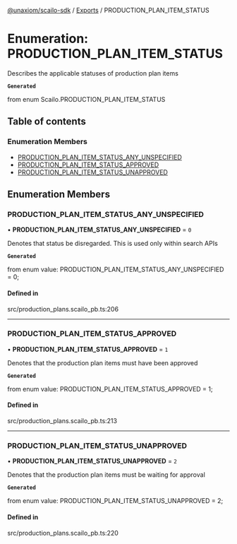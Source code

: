 [@unaxiom/scailo-sdk](../README.md) / [Exports](../modules.md) / PRODUCTION\_PLAN\_ITEM\_STATUS

# Enumeration: PRODUCTION\_PLAN\_ITEM\_STATUS

Describes the applicable statuses of production plan items

**`Generated`**

from enum Scailo.PRODUCTION_PLAN_ITEM_STATUS

## Table of contents

### Enumeration Members

- [PRODUCTION\_PLAN\_ITEM\_STATUS\_ANY\_UNSPECIFIED](PRODUCTION_PLAN_ITEM_STATUS.md#production_plan_item_status_any_unspecified)
- [PRODUCTION\_PLAN\_ITEM\_STATUS\_APPROVED](PRODUCTION_PLAN_ITEM_STATUS.md#production_plan_item_status_approved)
- [PRODUCTION\_PLAN\_ITEM\_STATUS\_UNAPPROVED](PRODUCTION_PLAN_ITEM_STATUS.md#production_plan_item_status_unapproved)

## Enumeration Members

### PRODUCTION\_PLAN\_ITEM\_STATUS\_ANY\_UNSPECIFIED

• **PRODUCTION\_PLAN\_ITEM\_STATUS\_ANY\_UNSPECIFIED** = ``0``

Denotes that status be disregarded. This is used only within search APIs

**`Generated`**

from enum value: PRODUCTION_PLAN_ITEM_STATUS_ANY_UNSPECIFIED = 0;

#### Defined in

src/production_plans.scailo_pb.ts:206

___

### PRODUCTION\_PLAN\_ITEM\_STATUS\_APPROVED

• **PRODUCTION\_PLAN\_ITEM\_STATUS\_APPROVED** = ``1``

Denotes that the production plan items must have been approved

**`Generated`**

from enum value: PRODUCTION_PLAN_ITEM_STATUS_APPROVED = 1;

#### Defined in

src/production_plans.scailo_pb.ts:213

___

### PRODUCTION\_PLAN\_ITEM\_STATUS\_UNAPPROVED

• **PRODUCTION\_PLAN\_ITEM\_STATUS\_UNAPPROVED** = ``2``

Denotes that the production plan items must be waiting for approval

**`Generated`**

from enum value: PRODUCTION_PLAN_ITEM_STATUS_UNAPPROVED = 2;

#### Defined in

src/production_plans.scailo_pb.ts:220
